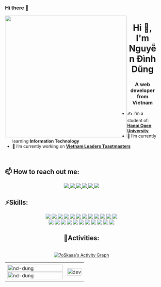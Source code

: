 ### Hi there 👋

<img align="left" width="400" src="https://github.githubassets.com/images/modules/profile/profile-first-repo.svg">
<h1 align="center">Hi 👋, I'm Nguyễn Đình Dũng</h1>
<p align="center">
  <h3 align="center">A web developer from Vietnam</h3>
</p>

- ✍ I'm a student of: **[Hanoi Open University](https://hou.edu.vn/)**
- 🌱 I’m currently learning **Information Technology**
- 🔭 I’m currently working on **[Vietnam Leaders Toastmasters](https://www.toastmasters.org/)**
<br />

## 📫 How to reach out me:

<p align="center">
  <a href="https://www.linkedin.com/in/dung-nguyen-dinh-869732258/" target="_blank">
    <img src="https://img.icons8.com/fluent/48/000000/linkedin.png"/>
  </a>
  <a href="https://www.facebook.com/dinh.dung.03.02" alt="Facebook">
    <img src="https://img.icons8.com/fluent/48/000000/facebook-new.png" target="_blank" />
  </a> 
  <a href="https://github.com/nd-dung" alt="Github">
    <img src="https://img.icons8.com/fluent/48/000000/github.png"/>
  </a> 
  <a href="" alt="Youtube channel" target="_blank" >
    <img src="https://img.icons8.com/fluent/48/000000/youtube-play.png"/>
  </a>
  <a href="" alt="Kaggle" target="_blank" >
    <img src="https://img.icons8.com/windows/48/000000/kaggle.png"/>
  </a>
  <a href="" alt="Email">
    <img src="https://img.icons8.com/fluent/48/000000/mailing.png"/>
  </a>
</p>

## ⚡Skills:

<div align="center">
    <a title="html" href="https://www.w3schools.com/html/" target="_blank"><img src="https://img.icons8.com/color/48/000000/html-5.png"/></a>
    <a title="php" href="https://php.net" target="_blank"><img src="https://img.icons8.com/color/48/000000/php.png"/></a>
    <a title="css" href="https://www.w3schools.com/css/" target="_blank"><img src="https://img.icons8.com/color/48/000000/css3.png"/></a>
    <a title="js" href="https://www.w3schools.com/js/" target="_blank"><img src="https://img.icons8.com/nolan/64/javascript.png"/></a>
    <a title="c++" href="https://www.cplusplus.com/" target="_blank"><img src="https://img.icons8.com/color/48/000000/c-plus-plus-logo.png"/></a>
    <a title="json" href="https://www.w3schools.com/js/js_json_intro.asp" target="_blank"><img src="https://img.icons8.com/color/48/000000/json--v1.png"/></a>
    <a title="nodejs" href="https://nodejs.org/en/" target="_blank"><img src="https://img.icons8.com/color/48/000000/nodejs.png"/></a>
    <a title="vuejs" href="https://vuejs.org/" target="_blank"><img src="https://img.icons8.com/color/50/000000/vue-js.png"/></a>
    <a title="reactjs" href="https://reactjs.org/" target="_blank"><img src="https://img.icons8.com/dusk/64/000000/react.png"/></a>
    <a title="c" href="https://www.geeksforgeeks.org/c-programming-language/" target="_blank"><img src="https://img.icons8.com/ios-filled/50/000000/c.png"/></a>
    <a title="java" href="https://www.java.com/en/" target="_blank"><img src="https://img.icons8.com/color/48/000000/java-coffee-cup-logo--v1.png"/></a>
    <a title="c#" href="https://docs.microsoft.com/vi-vn/dotnet/csharp/" target="_blank"><img src="https://img.icons8.com/color/48/000000/c-sharp-logo.png"/></a>
</div>
<div align="center">
    <a title="mongodb" href="https://www.mongodb.com/" target="_blank"><img src="https://img.icons8.com/color/48/000000/mongodb.png"/></a>
    <a title="git" href="https://git-scm.com/" target="_blank"><img src="https://img.icons8.com/color/48/000000/git.png"/></a>
    <a title="github" href="https://github.com/" target="_blank"><img src="https://img.icons8.com/color-glass/48/000000/github.png"/></a>
    <a title="gitlab" href="https://about.gitlab.com/" target="_blank"><img src="https://img.icons8.com/color/48/000000/gitlab.png"/></a>
    <a title="bitbucket" href="https://bitbucket.org/" target="_blank"><img src="https://img.icons8.com/color/48/000000/bitbucket.png"/></a>
    <a title="postman" href="https://www.postman.com/downloads/" target="_blank"><img src="https://img.icons8.com/external-tal-revivo-color-tal-revivo/48/000000/external-postman-is-the-only-complete-api-development-environment-logo-color-tal-revivo.png"/></a>
    <a title="docker" href="https://www.docker.com/" target="_blank"><img src="https://img.icons8.com/fluency/48/000000/docker.png"/></a>
    <a title="sqlserver" href="https://www.microsoft.com/en-us/sql-server/sql-server-downloads" target="_blank"><img src="https://img.icons8.com/color/48/000000/sql.png"/></a>
    <a title="adobe photoshop" href="https://www.adobe.com/products/photoshop.html" target="_blank"><img src="https://img.icons8.com/color/48/000000/adobe-photoshop--v2.png"/></a>
    <a title="adobe illustrator" href="https://www.adobe.com/products/illustrator.html" target="_blank"><img src="https://img.icons8.com/color/48/000000/adobe-illustrator.png"/></a>
    <a title="camtasia" href="https://www.techsmith.com/video-editor.html" target="_blank"><img src="https://img.icons8.com/color/48/000000/camtasia-studio.png"/></a>

## 🚀Activities:

<table style="width:100%;">
  <tr>
    <td>
      <img src="https://github-readme-stats.vercel.app/api/top-langs/?username=tiennhm&bg_color=FFFFFF00&text_color=179fa3&layout=compact&hide=CSS&langs_count=10&custom_title=Top%20ngôn%20ngữ%20được%20dùng" alt="nd-dung" width="100%"/>
      <img src="https://github-readme-stats.vercel.app/api?username=nd-dung&show_icons=true&theme=highcontrast" alt="nd-dung" width="100%"/>
    </td>
    <td>
      <p align="center"> 
        <img src="https://cdn.dribbble.com/users/1059583/screenshots/4171367/coding-freak.gif" alt="dev" width="100%"/>
      </p>
    </td>
  </tr>
  <br/>
   <a href="https://github.com/7oSkaaa"><img alt="7oSkaaa's Activity Graph" src="https://activity-graph.herokuapp.com/graph?username=7oSkaaa&custom_title=7oSkaaa's%20Contribution%20Graph&theme=react-dark" /></a>
  <br/>
</table>


